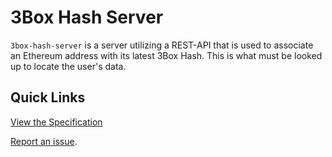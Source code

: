 # 3Box Hash Server
`3box-hash-server` is a server utilizing a REST-API that is used to associate an Ethereum address with its latest 3Box Hash. This is what must be looked up to locate the user's data.

## Quick Links

[View the Specification](./SPECIFICATION.md)

[Report an issue](https://github.com/uport-project/3box-hash-server/issues/new).


